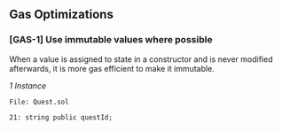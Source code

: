 ## Gas Optimizations
### [GAS-1] Use immutable values where possible
When a value is assigned to state in a constructor and is never modified afterwards, it is more gas efficient to make it immutable.

*1 Instance*
```solidity
File: Quest.sol

21:	string public questId;
```